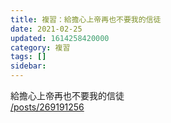 ```yaml
---
title: 複習：給擔心上帝再也不要我的信徒
date: 2021-02-25
updated: 1614258420000
category: 複習
tags: []
sidebar: 
---
```


<p>給擔心上帝再也不要我的信徒<br/>
<a href="/posts/269191256" target="_blank">/posts/269191256</a></p>
<p> </p>
